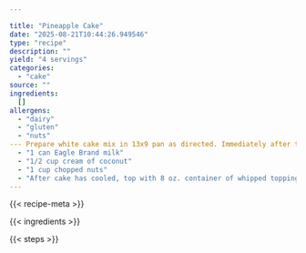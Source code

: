 ```yaml
---

title: "Pineapple Cake"
date: "2025-08-21T10:44:26.949546"
type: "recipe"
description: ""
yield: "4 servings"
categories:
  - "cake"
source: ""
ingredients:
  []
allergens:
  - "dairy"
  - "gluten"
  - "nuts"
--- Prepare white cake mix in 13x9 pan as directed. Immediately after taking out of oven, prick holes with meat fork all over cake and while still hot, pour over the following mix ---"
  - "1 can Eagle Brand milk"
  - "1/2 cup cream of coconut"
  - "1 cup chopped nuts"
  - "After cake has cooled, top with 8 oz. container of whipped topping, then sprinkle with 1 can Angel Flake coconut. Refrigerate."
---
```


{{< recipe-meta >}}

{{< ingredients >}}

{{< steps >}}
